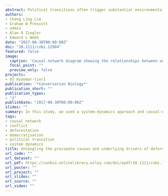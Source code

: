 ```yaml
---
abstract: Political transitions often trigger substantial environmental changes. In particular, deforestation can result from the complex interplay among the components of a system—actors, institutions, and existing policies—adapting to new opportunities. A dynamic conceptual map of system components is particularly useful for systems in which multiple actors, each with different worldviews and motivations, may be simultaneously trying to alter different facets of the system, unaware of the impacts on other components. In Myanmar, a global biodiversity hotspot with the largest forest area in mainland Southeast Asia, ongoing political and economic reforms are likely to change the dynamics of deforestation drivers. A fundamental conceptual map of these dynamics is therefore a prerequisite for interventions to reduce deforestation. We used a system‐dynamics approach and causal‐network analysis to determine the proximate causes and underlying drivers of forest loss and degradation in Myanmar from 1995 to 2016 and to articulate the linkages among them. Proximate causes included infrastructure development, timber extraction, and agricultural expansion. These were stimulated primarily by formal agricultural, logging, mining, and hydropower concessions and economic investment and social issues relating to civil war and land tenure. Reform of land laws, the link between natural resource extraction and civil war, and the allocation of agricultural concessions will influence the extent of future forest loss and degradation in Myanmar. The causal‐network analysis identified priority areas for policy interventions, for example, creating a public registry of land‐concession holders to deter corruption in concession allocation. We recommend application of this analytical approach to other countries, particularly those undergoing political transition, to inform policy interventions to reduce forest loss and degradation.
authors:
- Cheng Ling Lim
- Graham W Prescott
- admin
- Alan D Ziegler
- Edward L Webb
date: "2017-08-30T00:00:00Z"
doi: "10.1111/cobi.12984"
featured: false
image:
  caption: 'Causal network diagram showing the relationships between underlying drivers and proximate causes of deforestation and forest degradation (arrows, direction of influence labeled according to direction of the effect; colors, proximate causes [pink] and underlying drivers by category: land tenure [yellow], economic [green] and civil war [blue]).'
  focal_point: ""
  preview_only: false
projects:
- 03_myanmar-tier1
publication: '*Conservation Biology*'
publication_short: ""
publication_types:
- "2"
publishDate: "2017-08-30T00:00:00Z"
slides: ""
summary: In this study, we used a system‐dynamics approach and causal‐network analysis to determine the proximate causes and underlying drivers of forest loss and degradation in Myanmar from 1995 to 2016 and to articulate the linkages among them.
tags:
- causal network
- conflict
- deforestation
- democratisation
- political transition
- system dynamics
title: Untangling the proximate causes and underlying drivers of deforestation and forest degradation in Myanmar
url_code: ""
url_dataset: ""
url_pdf: https://conbio.onlinelibrary.wiley.com/doi/epdf/10.1111/cobi.12984
url_poster: ""
url_project: ""
url_slides: ""
url_source: ""
url_video: ""
---
```

<div data-badge-details="right" data-badge-type="medium-donut" data-doi="10.1111/cobi.12984" data-hide-no-mentions="true" class="altmetric-embed"></div>

<span class="__dimensions_badge_embed__" data-doi="10.1111/cobi.12984" data-legend="always"></span><script async src="https://badge.dimensions.ai/badge.js" charset="utf-8"></script>
